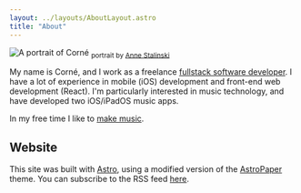 ```yaml
---
layout: ../layouts/AboutLayout.astro
title: "About"
---
```


<div class="flex flex-col items-end sm:w-1/2 mx-auto mb-10">
  <img src="/assets/cor.png" class="mb-0" alt="A portrait of Corné">
  <sub>portrait by <a href="https://annestalinski.com/" target="_blank">Anne Stalinski</a></sub>
</div>

My name is Corné, and I work as a freelance [fullstack software developer](https://github.com/cornedriesprong/). I have a lot of experience in mobile (iOS) development and front-end web development (React). I'm particularly interested in music technology, and have developed two iOS/iPadOS music apps.

In my free time I like to [make music](https://soundcloud.com/sleeprites).

## Website

This site was built with [Astro](https://astro.build/), using a modified version of the [AstroPaper](https://github.com/satnaing/astro-paper) theme. You can subscribe to the RSS feed [here](/rss.xml).
